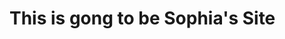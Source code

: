 <html>
  <head>
    <style> </style>
  </head>
  <body>
    <h1> This is gong to be Sophia's Site </h1>
  
  </body>
  <script>
  
  
  </script>
</html>
